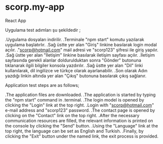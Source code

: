 # scorp.my-app
React App

Uygulama test adımları şu şekildedir ;

.Uygulama dosyaları indirilir.
.Terminale "npm start" komutu yazılarak uygulama başlatırlır.
.Sağ üstte yer alan "Giriş" linkine basılarak login modal açılır.
."scorp@hotmail.com" mail adresi ve "scorp123" şifresi ile giriş yapılır.
.Sağ üstte yer alan "İletişim" linkine basılarak iletişim sayfası açılır.
.İletişim sayfasında gerekli alanlar doldurulduktan sonra "Gönder" butonuna tıklanarak ilgili bilgiler konsola yazdırılır.
.Sağ üstte yer alan "Dil" linki kullanılarak, dil ingilizce ve türkçe olarak ayarlanabilir.
.Son olarak Adın yazdığı linkin altında yer alan "Çıkış" butonuna basılarak çıkış sağlanır.


Application test steps are as follows;

.The application files are downloaded.
.The application is started by typing the "npm start" command in .terminal.
.The login model is opened by clicking the "Login" link at the top right.
.Login with "scorp@hotmail.com" e-mail address and "scorp123" password.
.The contact page is opened by clicking on the "Contact" link on the top right.
.After the necessary communication resources are filled, the relevant information is printed on the console by clicking the "Send" button.
.Using the "Language" link at the top right, the language can be set as English and Turkish.
.Finally, by clicking the "Exit" button under the named link, the exit process is provided.
